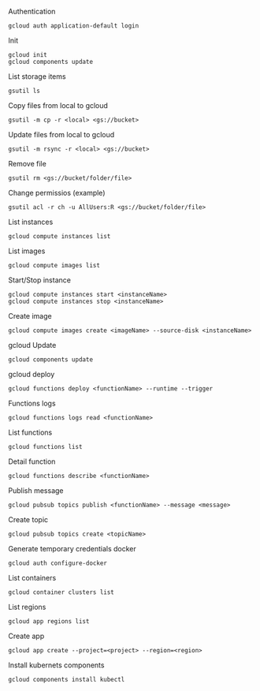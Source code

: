 Authentication
```
gcloud auth application-default login
```

Init
```
gcloud init
gcloud components update
```

List storage items
```
gsutil ls
```

Copy files from local to gcloud
```
gsutil -m cp -r <local> <gs://bucket>
```

Update files from local to gcloud 
```
gsutil -m rsync -r <local> <gs://bucket>
```

Remove file
```
gsutil rm <gs://bucket/folder/file>
```

Change permissios (example)
```
gsutil acl -r ch -u AllUsers:R <gs://bucket/folder/file>
```

List instances
```
gcloud compute instances list
```

List images
```
gcloud compute images list
```

Start/Stop instance
```
gcloud compute instances start <instanceName>
gcloud compute instances stop <instanceName>
```

Create image
```
gcloud compute images create <imageName> --source-disk <instanceName>
```

gcloud Update
```
gcloud components update
```

gcloud deploy
```
gcloud functions deploy <functionName> --runtime --trigger
```

Functions logs
```
gcloud functions logs read <functionName>
```

List functions
```
gcloud functions list
```

Detail function
```
gcloud functions describe <functionName>
```

Publish message
```
gcloud pubsub topics publish <functionName> --message <message>
```

Create topic
```
gcloud pubsub topics create <topicName>
```

Generate temporary credentials docker
```
gcloud auth configure-docker
```

List containers
```
gcloud container clusters list
```

List regions
```
gcloud app regions list
```

Create app
```
gcloud app create --project=<project> --region=<region>
```

Install kubernets components
```
gcloud components install kubectl
```
